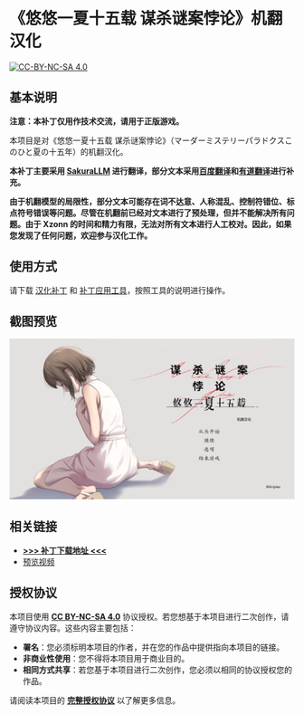# 《悠悠一夏十五载 谋杀谜案悖论》机翻汉化

[![CC-BY-NC-SA 4.0](https://mirrors.creativecommons.org/presskit/buttons/88x31/svg/by-nc-sa.svg)](https://creativecommons.org/licenses/by-nc-sa/4.0/legalcode)

## 基本说明
**注意：本补丁仅用作技术交流，请用于正版游戏。**

本项目是对《悠悠一夏十五载 谋杀谜案悖论》（<span lang="ja">マーダーミステリーパラドクスこのひと夏の十五年</span>）的机翻汉化。

**本补丁主要采用 [SakuraLLM](https://github.com/SakuraLLM/Sakura-13B-Galgame) 进行翻译，部分文本采用[百度翻译](https://fanyi.baidu.com/)和[有道翻译](https://fanyi.youdao.com/)进行补充。**

**由于机翻模型的局限性，部分文本可能存在词不达意、人称混乱、控制符错位、标点符号错误等问题。尽管在机翻前已经对文本进行了预处理，但并不能解决所有问题。由于 Xzonn 的时间和精力有限，无法对所有文本进行人工校对。因此，如果您发现了任何问题，欢迎参与汉化工作。**

## 使用方式
请下载 [汉化补丁](https://github.com/Qi-Busiyi-Hanhuazu/MurderMysteryParadoxChsLocalization/releases/latest) 和 [补丁应用工具](https://github.com/Qi-Busiyi-Hanhuazu/MurderMysteryParadoxChsLocalizationPatcher/releases/latest/)，按照工具的说明进行操作。

## 截图预览
![截图](assets/images/screenshot-01.png)

## 相关链接
- **[>>> 补丁下载地址 <<<](https://github.com/Qi-Busiyi-Hanhuazu/MurderMysteryParadoxChsLocalization/releases/latest/)**
- [预览视频](https://www.bilibili.com/video/BV1rW421w7B4/)

## 授权协议
本项目使用 **[CC BY-NC-SA 4.0](https://creativecommons.org/licenses/by-nc-sa/4.0/legalcode)** 协议授权。若您想基于本项目进行二次创作，请遵守协议内容。这些内容主要包括：

- **署名**：您必须标明本项目的作者，并在您的作品中提供指向本项目的链接。
- **非商业性使用**：您不得将本项目用于商业目的。
- **相同方式共享**：若您基于本项目进行二次创作，您必须以相同的协议授权您的作品。

请阅读本项目的 **[完整授权协议](LICENSE)** 以了解更多信息。
